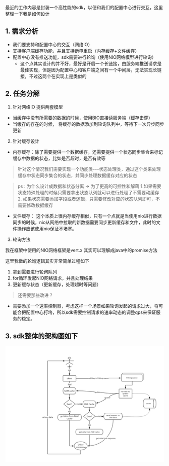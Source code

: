 
最近的工作内容是封装一个高性能的sdk，以便和我们的配置中心进行交互，这里整理一下我是如何设计

## 1. 需求分析

- 我们要支持和配置中心的交互（网络IO）
- 支持客户端缓存功能，并且支持断电重启（内存缓存+文件缓存）
- 配置中心没有推送功能，sdk需要进行轮询（使用NIO网络模型进行轮询）
  - 这个点其实设计的并不好，最好是开启一个长链接，由服务端推送请求是最佳实现，但是因为配置中心和客户端之间有一个中间层，无法实现长链接，不过这两个在实现上是类似的

## 2. 任务分解

1. 针对网络IO 提供两套模型

- 当缓存中没有所需要的数据的时候，使用BIO直接读服务端（缓存击穿）
- 当缓存的存在的时候， 将缓存的数据添加到轮询队列中，等待下一次异步同步更新

2. 针对缓存设计

- 内存缓存：除了需要提供一个数据缓存，还需要提供一个状态同步集合来标记缓存中数据的状态，比如是否超时，是否有效等

> 针对这个情况我们需要实现一个功能类---状态处理类，通过这个类来处理缓存中状态同步集合的状态，并同步处理数据缓存对应的状态

> ps : 为什么设计成数据和状态分离 -> 为了更高的可控性和解藕  1.如果需要状态特殊处理的时候只需要拿出状态队列就可以进行处理了不需要动缓存 2. 如果状态需要添加字段或者逻辑，只需要修改对应的状态队列即可，不需要修改数据缓存

- 文件缓存： 这个本质上很内存缓存相似，只有一个点就是当使用nio进行数据同步的时候，nio从网络中拉取的新数据需要同步更新缓存和文件，此时的文件操作应该使用nio保证不堵塞。

3. 轮询方法

我在框架中使用的NIO网络框架是vert.x 其实可以理解成java中的promise方法

这里我做的轮询逻辑其实非常简单过程如下

1. 拿到需要进行轮询队列
2. for循环发起NIO网络请求，并且处理结果
3. 更新缓存状态（更新缓存，处理超时等问题）

> 还需要那些改进？
- 需要添加一个速率控制器，考虑这样一个场景如果轮询发起的请求过大，将可能会把配置中心打垮，所以sdk需要控制请求的速率动态的调整qps来保证服务的稳定。

## 3. sdk整体的架构图如下


![](blogimg/jiagou/sdk客户端同步缓存方案.jpg)